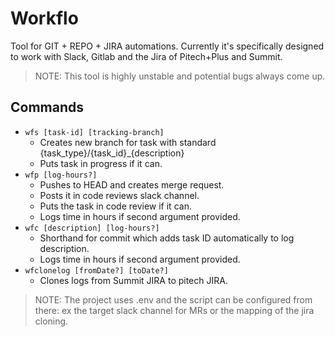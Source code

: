 # Workflo

Tool for GIT + REPO + JIRA automations. Currently it's 
specifically designed to work with Slack, Gitlab and the Jira
of Pitech+Plus and Summit.

> NOTE: This tool is highly unstable and potential bugs always
come up.

## Commands

- `wfs [task-id] [tracking-branch]` 
    - Creates new branch for task with standard {task_type}/{task_id}_{description}
    - Puts task in progress if it can.
- `wfp [log-hours?]`
    - Pushes to HEAD and creates merge request.
    - Posts it in code reviews slack channel.
    - Puts the task in code review if it can.
    - Logs time in hours if second argument provided.
- `wfc [description] [log-hours?]` 
    - Shorthand for commit which adds task ID automatically to log description.
    - Logs time in hours if second argument provided.
- `wfclonelog [fromDate?] [toDate?]` 
    - Clones logs from Summit JIRA to pitech JIRA.

> NOTE: The project uses .env and the script can be configured from there: ex
the target slack channel for MRs or the mapping of the jira cloning. 
